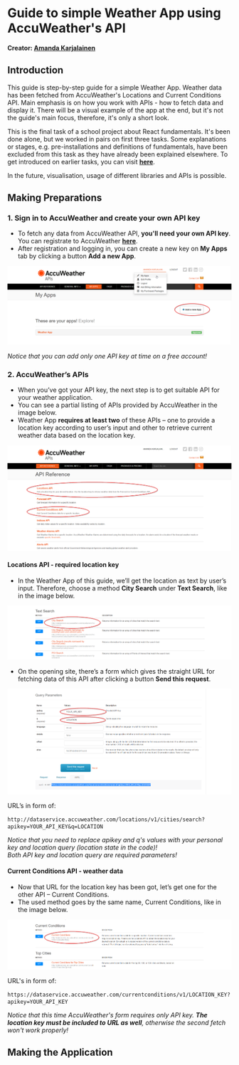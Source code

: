 # Guide to simple Weather App using AccuWeather's API
**Creator: [Amanda Karjalainen](https://github.com/amakarj)**

## Introduction

This guide is step-by-step guide for a simple Weather App. Weather data has been fetched from AccuWeather's Locations and Current Conditions API. Main emphasis is on how you work with APIs - how to fetch data and display it. There will be a visual example of the app at the end, but it's not the guide's main focus, therefore, it's only a short look. 

This is the final task of a school project about React fundamentals. It's been done alone, but we worked in pairs on first three tasks. Some explanations or stages, e.g. pre-installations and definitions of fundamentals, have been excluded from this task as they have already been explained elsewhere. To get introduced on earlier tasks, you can visit **[here](https://github.com/jenhakk/React.js_Fundamentals)**.

In the future, visualisation, usage of different libraries and APIs is possible. 

## Making Preparations

### 1. Sign in to AccuWeather and create your own API key

-	To fetch any data from AccuWeather API, **you'll need your own API key**. You can registrate to AccuWeather **[here](https://developer.accuweather.com/)**.
-	After registration and logging in, you can create a new key on **My Apps** tab by clicking a button **Add a new App**.

![My Apps on AccuWeather](/screenshots/my-apps-accuweather.png)

*Notice that you can add only one API key at time on a free account!* 


### 2.	AccuWeather’s APIs

-	When you’ve got your API key, the next step is to get suitable API for your weather application. 
-	You can see a partial listing of APIs provided by AccuWeather in the image below. 
- Weather App **requires at least two** of these APIs – one to provide a location key according to user’s input and other to retrieve current weather data based on the location key.

![API listing on AccuWeather](/screenshots/api-listing-accuweather.png)

#### Locations API - required location key
  - In the Weather App of this guide, we’ll get the location as text by user’s input. Therefore, choose a method **City Search** under **Text Search**, like in the image below.

![Locations API](/screenshots/locations-api.png)

  - On the opening site, there’s a form which gives the straight URL for fetching data of this API after clicking a button **Send this request**. 

![City Search method form and URL](/screenshots/city-search-method.png)

URL’s in form of:

```
http://dataservice.accuweather.com/locations/v1/cities/search?apikey=YOUR_API_KEY&q=LOCATION
```

*Notice that you need to replace apikey and q's values with your personal key and location query (location state in the code)!  
Both API key and location query are required parameters!*

#### Current Conditions API - weather data
- Now that URL for the location key has been got, let’s get one for the other API – Current Conditions. 
- The used method goes by the same name, Current Conditions, like in the image below.

![Current Conditions API on AccuWeather](/screenshots/current-conditions-api.png)

URL's in form of:

```
https://dataservice.accuweather.com/currentconditions/v1/LOCATION_KEY?apikey=YOUR_API_KEY
```

*Notice that this time AccuWeather's form requires only API key. **The location key must be included to URL as well**, otherwise the second fetch won't work properly!*

## Making the Application
